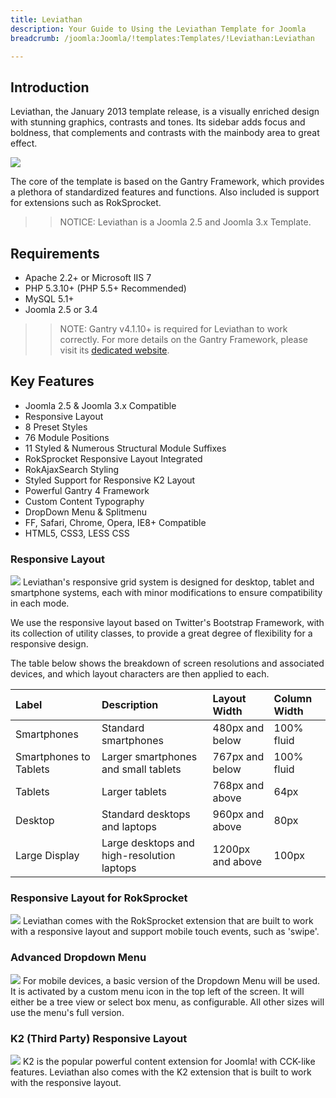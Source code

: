 ```yaml
---
title: Leviathan
description: Your Guide to Using the Leviathan Template for Joomla
breadcrumb: /joomla:Joomla/!templates:Templates/!Leviathan:Leviathan

---
```


Introduction
-----
Leviathan, the January 2013 template release, is a visually enriched design with stunning graphics, contrasts and tones. Its sidebar adds focus and boldness, that complements and contrasts with the mainbody area to great effect.

![][leviathan]

The core of the template is based on the Gantry Framework, which provides a plethora of standardized features and functions. Also included is support for extensions such as RokSprocket.

>> NOTICE: Leviathan is a Joomla 2.5 and Joomla 3.x Template.

Requirements
-----
* Apache 2.2+ or Microsoft IIS 7
* PHP 5.3.10+ (PHP 5.5+ Recommended)
* MySQL 5.1+
* Joomla 2.5 or 3.4

>> NOTE: Gantry v4.1.10+ is required for Leviathan to work correctly. For more details on the Gantry Framework, please visit its [dedicated website](http://gantry.org).

Key Features
-----
* Joomla 2.5 & Joomla 3.x Compatible
* Responsive Layout
* 8 Preset Styles
* 76 Module Positions
* 11 Styled & Numerous Structural Module Suffixes
* RokSprocket Responsive Layout Integrated
* RokAjaxSearch Styling
* Styled Support for Responsive K2 Layout
* Powerful Gantry 4 Framework
* Custom Content Typography
* DropDown Menu & Splitmenu
* FF, Safari, Chrome, Opera, IE8+ Compatible
* HTML5, CSS3, LESS CSS

### Responsive Layout
![][responsive]
Leviathan's responsive grid system is designed for desktop, tablet and smartphone systems, each with minor modifications to ensure compatibility in each mode.

We use the responsive layout based on Twitter's Bootstrap Framework, with its collection of utility classes, to provide a great degree of flexibility for a responsive design.

The table below shows the breakdown of screen resolutions and associated devices, and which layout characters are then applied to each.

| Label                  | Description                                | Layout Width     | Column Width |  
| :--------------------- | :----------------------------------------- | :--------------- | :----------- |  
| Smartphones            | Standard smartphones                       | 480px and below  | 100% fluid   |  
| Smartphones to Tablets | Larger smartphones and small tablets       | 767px and below  | 100% fluid   |  
| Tablets                | Larger tablets                             | 768px and above  | 64px         |  
| Desktop                | Standard desktops and laptops              | 960px and above  | 80px         |  
| Large Display          | Large desktops and high-resolution laptops | 1200px and above | 100px        | 

### Responsive Layout for RokSprocket
![][roksprocket]
Leviathan comes with the RokSprocket extension that are built to work with a responsive layout and support mobile touch events, such as 'swipe'.

### Advanced Dropdown Menu
![][dropdown]
For mobile devices, a basic version of the Dropdown Menu will be used. It is activated by a custom menu icon in the top left of the screen. It will either be a tree view or select box menu, as configurable. All other sizes will use the menu's full version.

### K2 (Third Party) Responsive Layout
![][k2]
K2 is the popular powerful content extension for Joomla! with CCK-like features. Leviathan also comes with the K2 extension that is built to work with the responsive layout.

[gantry]: http://gantry.org
[leviathan]: assets/leviathan2.jpeg
[responsive]: assets/responsive.jpg
[roksprocket]: assets/roksprocket.jpg
[filezilla]: https://filezilla-project.org
[launcher]: ../../start/rocketlauncher.md
[dropdown]: assets/dropdown.jpg
[k2]: assets/k2.jpg